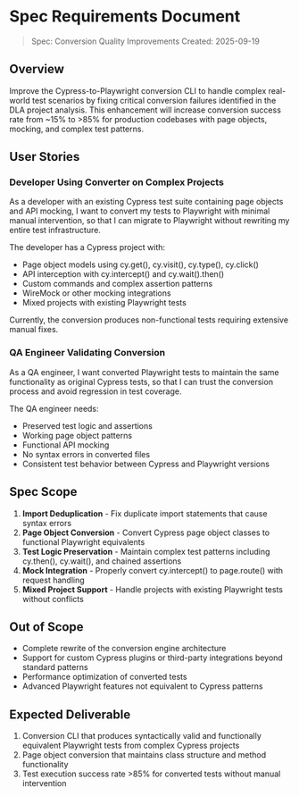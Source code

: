 # Spec Requirements Document

> Spec: Conversion Quality Improvements
> Created: 2025-09-19

## Overview

Improve the Cypress-to-Playwright conversion CLI to handle complex real-world test scenarios by fixing critical conversion failures identified in the DLA project analysis. This enhancement will increase conversion success rate from ~15% to >85% for production codebases with page objects, mocking, and complex test patterns.

## User Stories

### Developer Using Converter on Complex Projects

As a developer with an existing Cypress test suite containing page objects and API mocking, I want to convert my tests to Playwright with minimal manual intervention, so that I can migrate to Playwright without rewriting my entire test infrastructure.

The developer has a Cypress project with:
- Page object models using cy.get(), cy.visit(), cy.type(), cy.click()
- API interception with cy.intercept() and cy.wait().then()
- Custom commands and complex assertion patterns
- WireMock or other mocking integrations
- Mixed projects with existing Playwright tests

Currently, the conversion produces non-functional tests requiring extensive manual fixes.

### QA Engineer Validating Conversion

As a QA engineer, I want converted Playwright tests to maintain the same functionality as original Cypress tests, so that I can trust the conversion process and avoid regression in test coverage.

The QA engineer needs:
- Preserved test logic and assertions
- Working page object patterns
- Functional API mocking
- No syntax errors in converted files
- Consistent test behavior between Cypress and Playwright versions

## Spec Scope

1. **Import Deduplication** - Fix duplicate import statements that cause syntax errors
2. **Page Object Conversion** - Convert Cypress page object classes to functional Playwright equivalents
3. **Test Logic Preservation** - Maintain complex test patterns including cy.then(), cy.wait(), and chained assertions
4. **Mock Integration** - Properly convert cy.intercept() to page.route() with request handling
5. **Mixed Project Support** - Handle projects with existing Playwright tests without conflicts

## Out of Scope

- Complete rewrite of the conversion engine architecture
- Support for custom Cypress plugins or third-party integrations beyond standard patterns
- Performance optimization of converted tests
- Advanced Playwright features not equivalent to Cypress patterns

## Expected Deliverable

1. Conversion CLI that produces syntactically valid and functionally equivalent Playwright tests from complex Cypress projects
2. Page object conversion that maintains class structure and method functionality
3. Test execution success rate >85% for converted tests without manual intervention